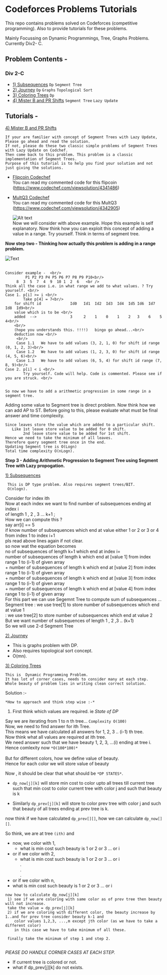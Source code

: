 # Codeforces Problems Tutorials  
This repo contains problems solved on Codeforces (competitive programming).
Also to provide tutorials for these problems.

Mainly Focussing on Dynamic Programmings, Tree, Graphs Problems. 
Currently Div2- C.

## Problem Contents - 
### Div 2-C 
* [1) Subsequences](http://codeforces.com/problemset/problem/597/C) `Dp` `Segment Tree`
* [2) Journey](http://codeforces.com/problemset/problem/721/C) `Dp` `Graphs` `Topological Sort`
* [3) Coloring Trees](http://codeforces.com/problemset/problem/711/C) `Dp`
* [4) Mister B and PR Shifts](http://codeforces.com/problemset/problem/820/D) `Segment Tree` `Lazy Update`
## Tutorials - 
[4) Mister B and PR Shifts](http://codeforces.com/problemset/problem/820/D)
```
If your are familier with concept of Segment Trees with Lazy Update, Please go ahead and read the solution. 
If not, please do these two classic simple problems of Segment Trees with Lazy Update on Codchef. 
Then come back to this problem. This problem is a classic implementation of Segment Trees. 
Purpose of this tutorial is to help you find your solution and not just giving the solutions.
```
* [Flipcoin Codechef](https://www.codechef.com/problems/FLIPCOIN) <br/>
  You can read my commented code for this flipcoin (https://www.codechef.com/viewsolution/4341486)
* [MultQ3 Codechef](https://www.codechef.com/problems/MULTQ3)  <br/>
  You can read my commented code for this MultQ3 (https://www.codechef.com/viewsolution/4342905)
  
  ![Alt text](https://user-images.githubusercontent.com/26462566/27768658-46f17eb6-5f36-11e7-8c24-d1ff7072dcd8.jpg) <br/>
 Now we will consider with above example. Hope this example is self explanatory.
 Now think how you can exploit this concept of adding a value in a range. Try yourself. Think in terms of segment tree.
 
 <b>Now step two - Thinking how actually this problem is adding in a range problem. </b> 
 
 ![Text](https://user-images.githubusercontent.com/26462566/27768833-3209fb0a-5f3a-11e7-8a84-e5a520a56c97.jpg) <br/>
 <br/>
 ```
 Consider example -  <br/>
          P1 P2 P3 P4 P5 P6 P7 P8 P9 P10<br/>
	  8  3  5  7  4  9  10 1  2  6   <br />
 Think all the case i.e. in what range we add to what values. ? Try yourself. <br/>	  
 Case 1. p[i] >= i <br/>
         Take p[4] = 7<br/>
	 for shift id             Id0   Id1  Id2  Id3  Id4  Id5 Id6  Id7  Id8  Id9<br/>
	 value which is to be <br/>
	 added  -->               3     2    1    0    1    2   3    6    5    4<br/>
	 <br/>
	 (hope you understands this. !!!!)   bingo go ahead...<br/>
	 deduction now <br/>
	  <br/>
	  Case 1.1   We have to add values (3, 2, 1, 0) for shift id range (0, 1, 2, 3)<br/>
	  Case 1.2   We have to add values (1, 2, 3, 0) for shift id range (4, 5, 6)<br/>
	  Case 1.3   We have to add values (6, 5, 4) for shift id range (7, 8, 9)<br/>
 Case 2. p[i] < i <br/>
         Try yourself. Code will help. Code is commented. Please see if you are struck. <br/>
	  

```	  
 
 ```
 So now we have to add a arithmetic progression in some range in a segment tree.
  ```
 Adding some value to Segment tree is direct problem. Now think how we can add AP to ST.
 Before going to this, please evaluate what must be final answer and time complexity.
 
 ```
 Since leaves store the value which are added to a particular shift. 
 	Like 1st leave store value to be added for 0 shift.
	     2nd leave store value to be added for 1st shift.
 Hence we need to take the minimum of all leaves.
 Therefore query segment tree once in the end. 
 Updating Segment tree is O(Logn)
 Total time complexity O(nLogn).
 ```
 <b> Step 3 - Adding Arithmetic Progression to Segment Tree using Segment Tree with Lazy propogation. </b>  
 
 

[1) Subsequences](http://codeforces.com/problemset/problem/597/C)
  ```
   This is DP type problem. Also requires segment trees/BIT. 
   O(nlogn).
  ```
  Consider for index ith <br />
	Now at each index we want to find number of subsequences ending at index i <br />
	of length 1 , 2 , 3 ... k+1 ; <br />
	How we can compute this ? <br />
	say arr[i] == 5 <br />
	if know number of subsequences which end at value either 1 or 2 or 3 or 4 <br />
		  from index 1 to index i+1 <br />
		  pls read above lines again if not clear. <br />
		so now wat the equation becomes <br />
		no of subsequences of length k+1 which end at index i= <br />
		number of subsequences of length k which end at [value 1] from index range 1  to (i-1) of given array  <br />
	+   number of subsequences of length k which end at [value 2] from index range 1  to (i-1) of given array <br />
	+   number of subsequences of length k which end at [value 3] from index range 1  to (i-1) of given array <br />
	+   number of subsequences of length k which end at [value 4] from index range 1  to (i-1) of given array 	<br />
	For this part we can use Segemnt Tree to compute sum of subsequences ...<br />
		Segment tree : we use tree[1] to store number of subsequences which end at value 1 <br />
		             : we use tree[2] to store number of subsequences which end at value 2 <br />
		But we want number of subsequences of length 1 , 2 ,3 .. (k+1)  <br />
		 So we will use 2-d Segment Tree   <br />
     
[2) Journey](http://codeforces.com/problemset/problem/721/C)
  - This is graphs problem with DP.
  - Also requires topological sort concept.
  - O(mn).


[3) Coloring Trees](http://codeforces.com/problemset/problem/711/C)
  ```
  This is  Dynamic Programming Problem.
  It has lot of corner cases, needs to consider many at each step.
  Whole beauty of problem lies in writing clean correct solution.
  ```

  Solution :-

  `*How to approach and think step wise :-*` <br />
  
  1) First think which values are required. ie *State of DP* <br />

  Say we are iterating from 1 to n th tree... `Complexity O(100)` <br />
  Now, we need to find answer for ith Tree. <br />
  This means we have calculated all answers for 1, 2, 3 .. (i-1) th tree.<br />
  Now think what all values are required at ith tree.<br />
  We need answer such that we have beauty 1, 2, 3, ...(i) ending at tree i. Hence comlexity now `*O(100*100)*`<br />
  <br />
  But for different colors, how we define value of beauty.<br />
  Hence for each color we will store value of beauty<br />
  
  Now , it should be clear that what should be `*DP STATES*`.
  
  * `dp_now[j][k]` will store min cost to color upto all trees till current tree such that
  min cost to color current tree with color j and such that beauty is k
  
  * Similarly `dp_prev[j][k]` will store to color prev tree with color j and such that beauty of all 
  trees ending at prev tree is k.
  
  now think if we have calculated `dp_prev[][]`, how we can calculate `dp_now[][]`.
  
  So think, we are at tree `(ith)` and <br />
  * now, we color with 1, <br />
    * what is min cost such beauty is 1 or 2 or 3 ... or i <br />
  * or if we color with 2,<br />
    * what is min cost such beauty is 1 or 2 or 3 ... or i <br />
   .<br />
   .<br />
   .<br />
  * or if we color with n,<br />
   * what is min cost such beauty is 1 or 2 or 3 ... or i <br />

  ```
  now how to calculate dp_now[j][k]
   1) see if we are coloring with same color as of prev tree then beauty will not increase. 
   take the value = dp_prev[j][k]  
   2) if we are coloring with different color, the beauty increase by 1..and for prev tree consider beauty k-1 and
      color values 1,2,3, ...,m except jth color (as we have to take a different color)
      in this case we have to take minimum of all these.
      
   finally take the minimum of step 1 and step 2. 
   
  ```
  *PlEASE DO HANDLE CORNER CASES AT EACH STEP.*
  * If current tree is colored or not.
  * what if dp_prev[j][k] do not exists.
  






